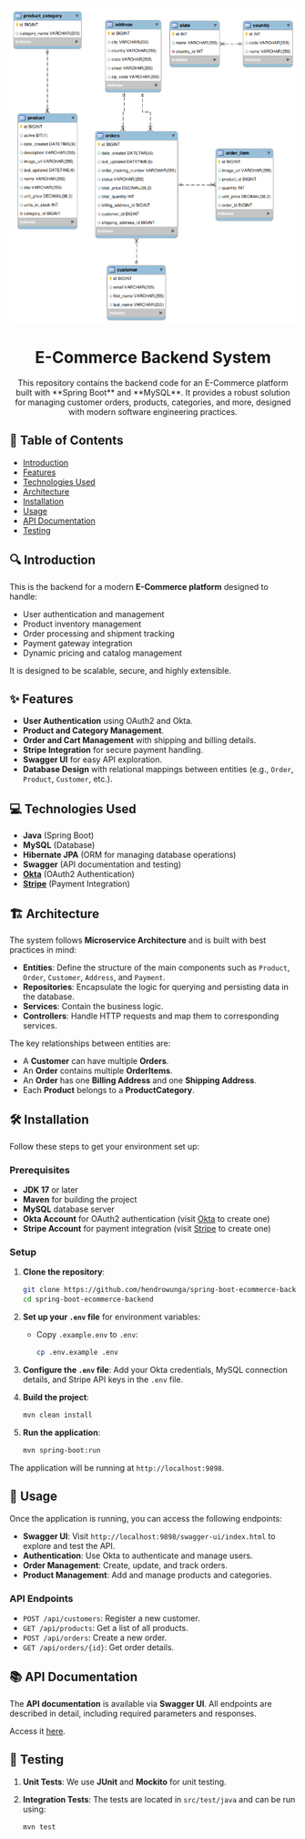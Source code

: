 <div align="center">
  <img src="erd/ERD.png" alt="Entity Relationship Diagram" width="700"/>
</div>

<div align="center">
  <h1>E-Commerce Backend System</h1>
</div>
<div align="center">
  This repository contains the backend code for an E-Commerce platform built with **Spring Boot** and **MySQL**. It provides a robust solution for managing customer orders, products, categories, and more, designed with modern software engineering practices.
</div>


## 🚀 Table of Contents

- [Introduction](#-introduction)
- [Features](#-features)
- [Technologies Used](#-technologies-used)
- [Architecture](#-architecture)
- [Installation](#-installation)
- [Usage](#-usage)
- [API Documentation](#-api-documentation)
- [Testing](#-testing)

## 🔍 Introduction

This is the backend for a modern **E-Commerce platform** designed to handle:

- User authentication and management
- Product inventory management
- Order processing and shipment tracking
- Payment gateway integration
- Dynamic pricing and catalog management

It is designed to be scalable, secure, and highly extensible.

## ✨ Features

- **User Authentication** using OAuth2 and Okta.
- **Product and Category Management**.
- **Order and Cart Management** with shipping and billing details.
- **Stripe Integration** for secure payment handling.
- **Swagger UI** for easy API exploration.
- **Database Design** with relational mappings between entities (e.g., `Order`, `Product`, `Customer`, etc.).

## 💻 Technologies Used

- **Java** (Spring Boot)
- **MySQL** (Database)
- **Hibernate JPA** (ORM for managing database operations)
- **Swagger** (API documentation and testing)
- **[Okta](https://www.okta.com/)** (OAuth2 Authentication)
- **[Stripe](https://stripe.com/)** (Payment Integration)

## 🏗️ Architecture

The system follows **Microservice Architecture** and is built with best practices in mind:

- **Entities**: Define the structure of the main components such as `Product`, `Order`, `Customer`, `Address`, and `Payment`.
- **Repositories**: Encapsulate the logic for querying and persisting data in the database.
- **Services**: Contain the business logic.
- **Controllers**: Handle HTTP requests and map them to corresponding services.

The key relationships between entities are:

- A **Customer** can have multiple **Orders**.
- An **Order** contains multiple **OrderItems**.
- An **Order** has one **Billing Address** and one **Shipping Address**.
- Each **Product** belongs to a **ProductCategory**.


## 🛠️ Installation

Follow these steps to get your environment set up:

### Prerequisites
- **JDK 17** or later
- **Maven** for building the project
- **MySQL** database server
- **Okta Account** for OAuth2 authentication (visit [Okta](https://www.okta.com/) to create one)
- **Stripe Account** for payment integration (visit [Stripe](https://stripe.com/) to create one)

### Setup

1.  **Clone the repository**:
    ```bash
    git clone https://github.com/hendrowunga/spring-boot-ecommerce-backend.git
    cd spring-boot-ecommerce-backend
    ```

2.  **Set up your `.env` file** for environment variables:

    *   Copy `.example.env` to `.env`:

        ```bash
        cp .env.example .env
        ```

3.  **Configure the `.env` file**:
    Add your Okta credentials, MySQL connection details, and Stripe API keys in the `.env` file.

4.  **Build the project**:

    ```bash
    mvn clean install
    ```

5.  **Run the application**:

    ```bash
    mvn spring-boot:run
    ```

The application will be running at `http://localhost:9898`.

## 🚀 Usage

Once the application is running, you can access the following endpoints:

*   **Swagger UI**: Visit `http://localhost:9898/swagger-ui/index.html` to explore and test the API.
*   **Authentication**: Use Okta to authenticate and manage users.
*   **Order Management**: Create, update, and track orders.
*   **Product Management**: Add and manage products and categories.

### API Endpoints

*   `POST /api/customers`: Register a new customer.
*   `GET /api/products`: Get a list of all products.
*   `POST /api/orders`: Create a new order.
*   `GET /api/orders/{id}`: Get order details.

## 📚 API Documentation

The **API documentation** is available via **Swagger UI**. All endpoints are described in detail, including required parameters and responses.

Access it [here](http://localhost:9898/swagger-ui/index.html).

## 🧪 Testing

1.  **Unit Tests**: We use **JUnit** and **Mockito** for unit testing.
2.  **Integration Tests**: The tests are located in `src/test/java` and can be run using:

    ```bash
    mvn test
    ```